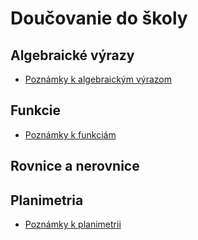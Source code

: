 # Doučovanie do školy

## Algebraické výrazy

* [Poznámky k algebraickým výrazom](poznamky/alg_vyrazy.pdf)

## Funkcie

* [Poznámky k funkciám](poznamky/fcie.pdf)

## Rovnice a nerovnice

## Planimetria

* [Poznámky k planimetrii](poznamky/planimetria.pdf)